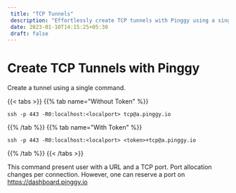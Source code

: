 ```yaml
---
 title: "TCP Tunnels" 
 description: "Effortlessly create TCP tunnels with Pinggy using a single command. Reserve a port on the dashboard for a consistent connection. No complexities, just seamless tunneling for your localhost."
 date: 2023-01-10T14:15:25+05:30 
 draft: false 
---
```


# Create TCP Tunnels with Pinggy

Create a tunnel using a single command.

{{< tabs >}}
{{% tab name="Without Token" %}}

```
ssh -p 443 -R0:localhost:<localport> tcp@a.pinggy.io
```

{{% /tab %}}
{{% tab name="With Token" %}}

```
ssh -p 443 -R0:localhost:<localport> <token>+tcp@a.pinggy.io
```

{{% /tab %}}
{{< /tabs >}}

This command present user with a URL and a TCP port. Port allocation changes per connection. However, one can reserve a port on <https://dashboard.pinggy.io>
